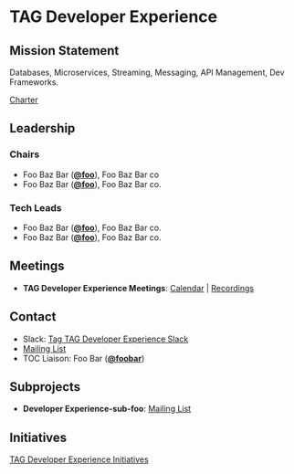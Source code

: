 # TAG Developer Experience

## Mission Statement
Databases, Microservices, Streaming, Messaging, API Management, Dev Frameworks.


[Charter](./charter.md)

## Leadership
### Chairs
- Foo Baz Bar (**[@foo](https://github.com/foo)**), Foo Baz Bar co
- Foo Baz Bar (**[@foo](https://github.com/foo)**), Foo Baz Bar co.
### Tech Leads
- Foo Baz Bar (**[@foo](https://github.com/foo)**), Foo Baz Bar co.
- Foo Baz Bar (**[@foo](https://github.com/foo)**), Foo Baz Bar co.

## Meetings
- **TAG Developer Experience Meetings**: [Calendar](https://zoom-lfx.platform.linuxfoundation.org/meetings/tag-developer-experience?view=list) | [Recordings](https://www.youtube.com/@CNCFTAGDeveloperExperience)

## Contact
- Slack: [Tag TAG Developer Experience Slack](https://cloud-native.slack.com/archives/https://cloud-native.slack.com/archives/C08KGCXB458)
- [Mailing List](https://lists.cncf.io/g/cncf-tag-developer-experience/)
- TOC Liaison: Foo Bar (**[@foobar](https://github.com/foobar)**)

## Subprojects
- **Developer Experience-sub-foo**: [Mailing List](https://lists.cncf.io/g/cncf-tag-developer-experience/)
## Initiatives
[TAG Developer Experience Initiatives](https://github.com/cncf/toc/issues?q=label%3Atag%2Fdeveloper-experience-initiative)